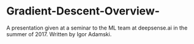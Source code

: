 # Gradient-Descent-Overview-
A presentation given at a seminar to the ML team at deepsense.ai in the summer of 2017. Written by Igor Adamski.
